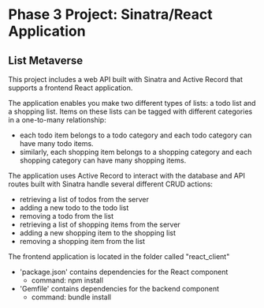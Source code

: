 # Phase 3 Project: Sinatra/React Application

## List Metaverse

This project includes a web API built with Sinatra and Active Record that supports a frontend React application.

The application enables you make two different types of lists: a todo list and a shopping list.
Items on these lists can be tagged with different categories in a one-to-many relationship:
  - each todo item belongs to a todo category and each todo category can have many todo items.
  - similarly, each shopping item belongs to a shopping category and each shopping category can have many shopping items.

The application uses Active Record to interact with the database and API routes built with Sinatra handle several different CRUD actions:
  - retrieving a list of todos from the server
  - adding a new todo to the todo list
  - removing a todo from the list
  - retrieving a list of shopping items from the server
  - adding a new shopping item to the shopping list
  - removing a shopping item from the list

The frontend application is located in the folder called "react_client"

- 'package.json' contains dependencies for the React component
  - command: npm install 
- 'Gemfile' contains dependencies for the backend component
  - command: bundle install